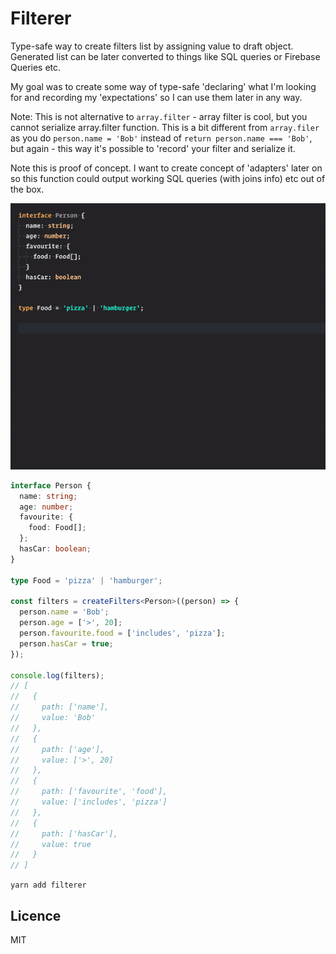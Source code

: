 # Filterer

Type-safe way to create filters list by assigning value to draft object. Generated list can be later converted to things like SQL queries or Firebase Queries etc.

My goal was to create some way of type-safe 'declaring' what I'm looking for and recording my 'expectations' so I can use them later in any way.

Note: This is not alternative to `array.filter` - array filter is cool, but you cannot serialize array.filter function. This is a bit different from `array.filer` as you do `person.name = 'Bob'` instead of `return person.name === 'Bob'`, but again - this way it's possible to 'record' your filter and serialize it.

Note this is proof of concept. I want to create concept of 'adapters' later on so this function could output working SQL queries (with joins info) etc out of the box.

![Demo](./demo.gif)

```ts
interface Person {
  name: string;
  age: number;
  favourite: {
    food: Food[];
  };
  hasCar: boolean;
}

type Food = 'pizza' | 'hamburger';

const filters = createFilters<Person>((person) => {
  person.name = 'Bob';
  person.age = ['>', 20];
  person.favourite.food = ['includes', 'pizza'];
  person.hasCar = true;
});

console.log(filters);
// [
//   {
//     path: ['name'],
//     value: 'Bob'
//   },
//   {
//     path: ['age'],
//     value: ['>', 20]
//   },
//   {
//     path: ['favourite', 'food'],
//     value: ['includes', 'pizza']
//   },
//   {
//     path: ['hasCar'],
//     value: true
//   }
// ]
```

`yarn add filterer`

## Licence

MIT
